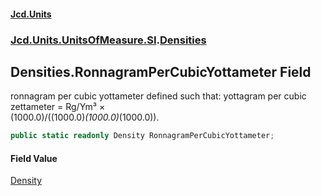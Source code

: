#### [Jcd.Units](index.md 'index')
### [Jcd.Units.UnitsOfMeasure.SI](Jcd.Units.UnitsOfMeasure.SI.md 'Jcd.Units.UnitsOfMeasure.SI').[Densities](Densities.md 'Jcd.Units.UnitsOfMeasure.SI.Densities')

## Densities.RonnagramPerCubicYottameter Field

ronnagram per cubic yottameter defined such that: yottagram per cubic zettameter = Rg/Ym³ ×  
(1000.0)/((1000.0)*(1000.0)*(1000.0)).

```csharp
public static readonly Density RonnagramPerCubicYottameter;
```

#### Field Value
[Density](Density.md 'Jcd.Units.UnitTypes.Density')